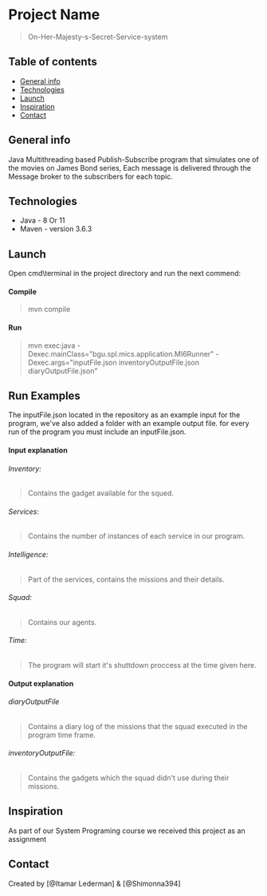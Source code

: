 # Project Name
> On-Her-Majesty-s-Secret-Service-system

## Table of contents
* [General info](#general-info)
* [Technologies](#technologies)
* [Launch](#Launch)
* [Inspiration](#inspiration)
* [Contact](#contact)

## General info
Java Multithreading  based Publish-Subscribe program that simulates one of the movies on James Bond series,
Each message is delivered through the Message broker to the subscribers for each topic.



## Technologies
* Java - 8 Or 11
* Maven - version 3.6.3

## Launch
Open cmd\terminal in the project directory and run the next commend:</br>
#### Compile
> mvn compile </br>
#### Run
> mvn exec:java -Dexec.mainClass="bgu.spl.mics.application.MI6Runner" -Dexec.args="inputFile.json inventoryOutputFile.json diaryOutputFile.json"

## Run Examples
The inputFile.json located in the repository as an example input for the program, we've also added a folder with an example output file.
for every run of the program you must include an inputFile.json.

#### Input explanation
###### Inventory:
> Contains the gadget available for the squed.
###### Services:
> Contains the number of instances of each service in our program.
###### Intelligence:
> Part of the services, contains the missions and their details.
###### Squad:
> Contains our agents.
###### Time:
> The program will start it's shuttdown proccess at the time given here.

#### Output explanation
###### diaryOutputFile
> Contains a diary log of the missions that the squad executed in the program time frame.
###### inventoryOutputFile:
> Contains the gadgets which the squad didn't use during their missions.

## Inspiration
As part of our System Programing course we received this project as an assignment

## Contact
Created by [@Itamar Lederman] & [@Shimonna394] 